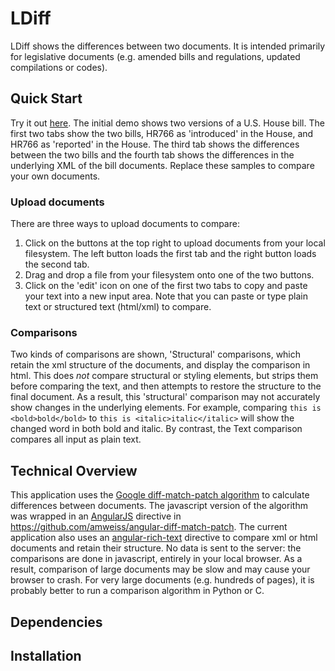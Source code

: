 LDiff
========================
LDiff shows the differences between two documents. It is intended primarily for legislative documents (e.g. amended bills and regulations, updated compilations or codes). 

## Quick Start
Try it out [here](https://xcential.github.io/LDiff/index.html). The initial demo shows two versions of a U.S. House bill. The first two tabs show the two bills, HR766 as 'introduced' in the House, and HR766 as 'reported' in the House. The third tab shows the differences between the two bills and the fourth tab shows the differences in the underlying XML of the bill documents. Replace these samples to compare your own documents.

### Upload documents
There are three ways to upload documents to compare:

1.  Click on the buttons at the top right to upload documents from your local filesystem. The left button loads the first tab and the right button loads the second tab.
2.  Drag and drop a file from your filesystem onto one of the two buttons.
3.  Click on the 'edit' icon on one of the first two tabs to copy and paste your text into a new input area. Note that you can paste or type plain text or structured text (html/xml) to compare.

### Comparisons
Two kinds of comparisons are shown, 'Structural' comparisons, which retain the xml structure of the documents, and display the comparison in html. This does _not_ compare structural or styling elements, but strips them before comparing the text, and then attempts to restore the structure to the final document. As a result, this 'structural' comparison may not accurately show changes in the underlying elements. For example, comparing ```this is <bold>bold</bold>``` to ```this is <italic>italic</italic>``` will show the changed word in both bold and italic. By contrast, the Text comparison compares all input as plain text.

## Technical Overview
This application uses the [Google diff-match-patch algorithm](https://code.google.com/p/google-diff-match-patch/) to calculate differences between documents. The javascript version of the algorithm was wrapped in an [AngularJS](https://angular.io/) directive in https://github.com/amweiss/angular-diff-match-patch. The current application also uses an [angular-rich-text](https://github.com/bill-long/angular-rich-text-diff.git) directive to compare xml or html documents and retain their structure.
No data is sent to the server: the comparisons are done in javascript, entirely in your local browser. As a result, comparison of large documents may be slow and may cause your browser to crash. For very large documents (e.g. hundreds of pages), it is probably better to run a comparison algorithm in Python or C.

## Dependencies

## Installation
